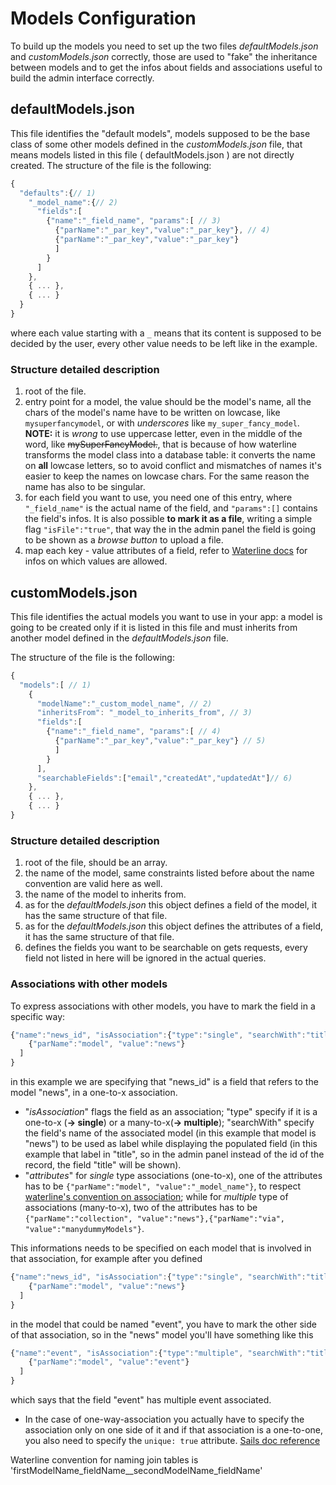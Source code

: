 # Models Configuration
To build up the models you need to set up the two files *defaultModels.json* and *customModels.json* correctly, those are used to "fake" the inheritance between models and to get the infos about fields and associations useful to build the admin interface correctly.

## defaultModels.json
This file identifies the "default models", models supposed to be the base class of some other models defined in the *customModels.json* file, that means models listed in this file ( defaultModels.json ) are not directly created.
The structure of the file is the following:
```javascript
{
  "defaults":{// 1)
    "_model_name":{// 2)
      "fields":[
        {"name":"_field_name", "params":[ // 3)
          {"parName":"_par_key","value":"_par_key"}, // 4)
          {"parName":"_par_key","value":"_par_key"}
          ]
        }
      ]
    },
    { ... },
    { ... }
  }
}
```
where each value starting with a `_` means that its content is supposed to be decided by the user, every other value needs to be left like in the example.

### Structure detailed description
1. root of the file.
2. entry point for a model, the value should be the model's name, all the chars of the model's name have to be written on lowcase, like `mysuperfancymodel`, or with _underscores_ like `my_super_fancy_model`.
 **NOTE:** it is *wrong* to use uppercase letter, even in the middle of the word, like ~~mySuperFancyModel.~~, that is because of how waterline transforms the model class into a database table: it converts the name on **all** lowcase letters, so to avoid conflict and mismatches of names it's easier to keep the names on lowcase chars. For the same reason the name has also to be singular.
3. for each field you want to use, you need one of this entry, where `"_field_name"` is the actual name of the field, and `"params":[]` contains the field's infos. It is also possible **to mark it as a file**, writing a simple flag `"isFile":"true"`, that way the in the admin panel the field is going to be shown as a *browse button* to upload a file.
4. map each key - value attributes of a field, refer to [Waterline docs](https://github.com/balderdashy/waterline-docs/blob/master/models/data-types-attributes.md) for infos on which values are allowed.


## customModels.json
This file identifies the actual models you want to use in your app: a model is going to be created only if it is listed in this file and must inherits from another model defined in the *defaultModels.json* file.

The structure of the file is the following:
```javascript
{
  "models":[ // 1)
    {
      "modelName":"_custom_model_name", // 2)
      "inheritsFrom": "_model_to_inherits_from", // 3)
      "fields":[
        {"name":"_field_name", "params":[ // 4)
          {"parName":"_par_key","value":"_par_key"} // 5)
          ]
        }
      ],
      "searchableFields":["email","createdAt","updatedAt"]// 6)
    },
    { ... },
    { ... }
}
```
### Structure detailed description
1. root of the file, should be an array.
2. the name of the model, same constraints listed before about the name convention are valid here as well.
3. the name of the model to inherits from.
4. as for the *defaultModels.json* this object defines a field of the model, it has the same structure of that file.
5. as for the *defaultModels.json* this object defines the attributes of a field, it has the same structure of that file.
6. defines the fields you want to be searchable on gets requests, every field not listed in here will be ignored in the actual queries.

### Associations with other models
To express associations with other models, you have to mark the field in a specific way:

```javascript
{"name":"news_id", "isAssociation":{"type":"single", "searchWith":"title"}, "params":[
    {"parName":"model", "value":"news"}
  ]
}
```
in this example we are specifying that "news_id" is a field that refers to the model "news", in a one-to-x association.

* "*isAssociation*" flags the field as an association; "type" specify if it is a one-to-x (**-> single**) or a many-to-x(**-> multiple**); "searchWith" specify the field's name of the associated model (in this example that model is "news") to be used as label while displaying the populated field (in this example that label in "title", so in the admin panel instead of the id of the record, the field "title" will be shown).
* "*attributes*" for *single* type associations (one-to-x), one of the attributes has to be `{"parName":"model", "value":"_model_name"}`, to respect [waterline's convention on association]("https://github.com/balderdashy/waterline-docs/blob/master/models/associations/one-to-many.md"); while for *multiple* type of associations (many-to-x), two of the attributes has to be `{"parName":"collection", "value":"news"},{"parName":"via", "value":"manydummyModels"}`.

This informations needs to be specified on each model that is involved in that association, for example after you defined
```javascript
{"name":"news_id", "isAssociation":{"type":"single", "searchWith":"title"}, "params":[
    {"parName":"model", "value":"news"}
  ]
}
```
in the model that could be named "event", you have to mark the other side of that association, so in the "news" model you'll have something like this
```javascript
{"name":"event", "isAssociation":{"type":"multiple", "searchWith":"title"}, "params":[
    {"parName":"model", "value":"event"}
  ]
}
```
which says that the field "event" has multiple event associated.

* In the case of one-way-association you actually have to specify the association only on one side of it and if that association is a one-to-one, you also need to specify the `unique: true` attribute. [Sails doc reference]("http://sailsjs.org/documentation/concepts/models-and-orm/associations/one-to-one")


Waterline convention for naming join tables is 'firstModelName_fieldName__secondModelName_fieldName'
